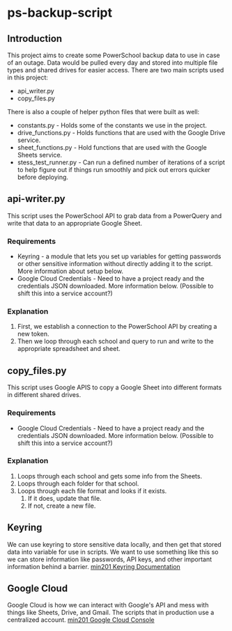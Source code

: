 # ps-backup-script

## Introduction

This project aims to create some PowerSchool backup data to use in case of an outage. Data would be pulled every day and stored into multiple file types and shared drives for easier access.
There are two main scripts used in this project:

- api_writer.py
- copy_files.py

There is also a couple of helper python files that were built as well:
- constants.py - Holds some of the constants we use in the project.
- drive_functions.py - Holds functions that are used with the Google Drive service.
- sheet_functions.py - Hold functions that are used with the Google Sheets service.
- stess_test_runner.py - Can run a defined number of iterations of a script to help figure out if things run smoothly and pick out errors quicker before deploying.

## api-writer.py

This script uses the PowerSchool API to grab data from a PowerQuery and write that data to an appropriate Google Sheet.

### Requirements

- Keyring - a module that lets you set up variables for getting passwords or other sensitive information without directly adding it to the script. More information about setup below.
- Google Cloud Credentials - Need to have a project ready and the credentials JSON downloaded. More information below. (Possible to shift this into a service account?)

### Explanation

1. First, we establish a connection to the PowerSchool API by creating a new token.
2. Then we loop through each school and query to run and write to the appropriate spreadsheet and sheet.

## copy_files.py

This script uses Google APIS to copy a Google Sheet into different formats in different shared drives.

### Requirements

- Google Cloud Credentials - Need to have a project ready and the credentials JSON downloaded. More information below. (Possible to shift this into a service account?)

### Explanation

1. Loops through each school and gets some info from the Sheets.
2. Loops through each folder for that school.
3. Loops through each file format and looks if it exists.
   1. If it does, update that file.
   2. If not, create a new file.

## Keyring

We can use keyring to store sensitive data locally, and then get that stored data into variable for use in scripts. We want to use something like this so we can store information like passwords, API keys, and other important information behind a barrier.
[min201 Keyring Documentation](https://github.com/Minooka-CCSD-201/min201-documentation/blob/main/keyring.md)

## Google Cloud

Google Cloud is how we can interact with Google's API and mess with things like Sheets, Drive, and Gmail. The scripts that in production use a centralized account.
[min201 Google Cloud Console](https://github.com/Minooka-CCSD-201/min201-documentation/blob/main/google-cloud-console.md)
